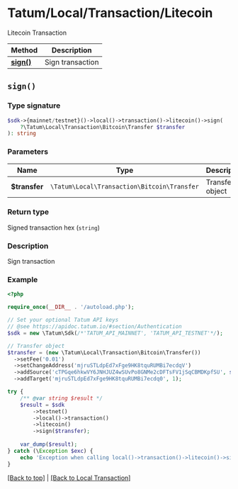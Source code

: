 # Tatum/Local/Transaction/Litecoin

Litecoin Transaction

Method | Description
------------- | -------------
[**sign()**](#sign) | Sign transaction

## `sign()`

### Type signature

```php
$sdk->{mainnet/testnet}()->local()->transaction()->litecoin()->sign(
    ?\Tatum\Local\Transaction\Bitcoin\Transfer $transfer
): string
```

### Parameters

Name | Type | Description  | Notes
------------- | ------------- | ------------- | -------------
**$transfer** | `\Tatum\Local\Transaction\Bitcoin\Transfer` | Transfer object | 

### Return type

Signed transaction hex (`string`)

### Description

Sign transaction

### Example

```php
<?php

require_once(__DIR__ . '/autoload.php');

// Set your optional Tatum API keys
// @see https://apidoc.tatum.io/#section/Authentication
$sdk = new \Tatum\Sdk(/*'TATUM_API_MAINNET', 'TATUM_API_TESTNET'*/);

// Transfer object
$transfer = (new \Tatum\Local\Transaction\Bitcoin\Transfer())
  ->setFee('0.01')
  ->setChangeAddress('mjruSTLdpEd7xFge9HK8tquRUMBi7ecdqV')
  ->addSource('cTPGqe6hkwVY6JNHJUZ4wSUvPo8GNMe2cDFTsFV1jSqCBMDKpfSU', str_repeat('0', 64), 0, '1010000000')
  ->addTarget('mjruSTLdpEd7xFge9HK8tquRUMBi7ecdq0', 1);

try {
    /** @var string $result */
    $result = $sdk
        ->testnet()
        ->local()->transaction()
        ->litecoin()
        ->sign($transfer);
    
    var_dump($result);
} catch (\Exception $exc) {
    echo 'Exception when calling local()->transaction()->litecoin()->sign(): ', $exc->getMessage(), PHP_EOL;
}
```

[[Back to top]](#) | [[Back to Local Transaction]](../../index.md#local-transaction)

